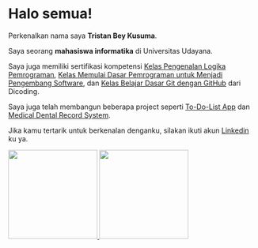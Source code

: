 # Halo semua! 

Perkenalkan nama saya **Tristan Bey Kusuma**.

Saya seorang **mahasiswa informatika** di Universitas Udayana.

Saya juga memiliki sertifikasi kompetensi [Kelas Pengenalan Logika Pemrograman](https://www.dicoding.com/certificates/1RXYMDR2QXVM), [Kelas Memulai Dasar Pemrograman untuk Menjadi Pengembang Software](https://www.dicoding.com/certificates/NVP7K3JNVZR0), dan [Kelas Belajar Dasar Git dengan GitHub](https://www.dicoding.com/certificates/4EXG5OJWGXRL) dari Dicoding.

Saya juga telah membangun beberapa project seperti [To-Do-List App](https://imk-todolist.herokuapp.com/) dan [Medical Dental Record System](https://digital-dental-record.herokuapp.com/).

Jika kamu tertarik untuk berkenalan denganku, silakan ikuti akun [Linkedin](https://www.linkedin.com/in/tristan-kusuma-abb21917a) ku ya.


<p align="left">
<a href="https://github.com/tristanbeykusuma">
  <img height="180em" src="https://github-readme-stats-eight-theta.vercel.app/api?username=tristanbeykusuma&show_icons=true&theme=algolia&include_all_commits=true&count_private=true"/> <img height="180em" src="https://github-readme-stats-eight-theta.vercel.app/api/top-langs/?username=tristanbeykusuma&layout=compact&langs_count=8&theme=algolia"/>
</a>
</p>
